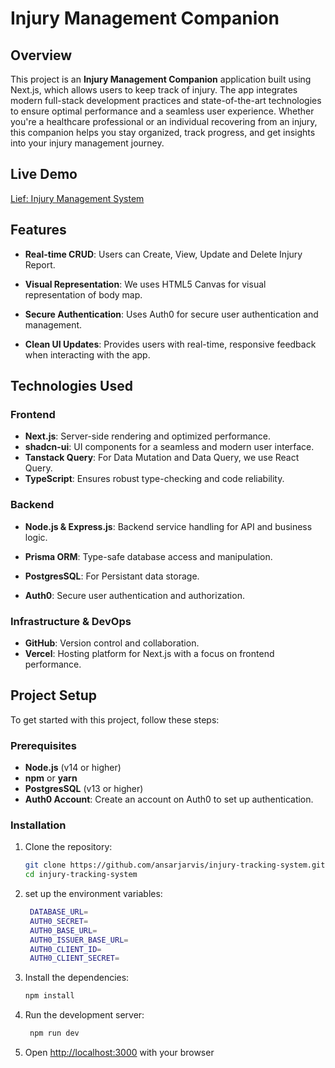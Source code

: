 # Injury Management Companion

## Overview

This project is an **Injury Management Companion** application built using Next.js, which allows users to keep track of injury. The app integrates modern full-stack development practices and state-of-the-art technologies to ensure optimal performance and a seamless user experience. Whether you're a healthcare professional or an individual recovering from an injury, this companion helps you stay organized, track progress, and get insights into your injury management journey.

## Live Demo

[Lief: Injury Management System](https://injury-tracking-system-roan.vercel.app/)

## Features

- **Real-time CRUD**: Users can Create, View, Update and Delete Injury Report.

- **Visual Representation**: We uses HTML5 Canvas for visual representation of body map.

- **Secure Authentication**: Uses Auth0 for secure user authentication and management.

- **Clean UI Updates**: Provides users with real-time, responsive feedback when interacting with the app.

## Technologies Used

### Frontend

- **Next.js**: Server-side rendering and optimized performance.
- **shadcn-ui**: UI components for a seamless and modern user interface.
- **Tanstack Query**: For Data Mutation and Data Query, we use React Query.
- **TypeScript**: Ensures robust type-checking and code reliability.

### Backend

- **Node.js & Express.js**: Backend service handling for API and business logic.
- **Prisma ORM**: Type-safe database access and manipulation.
- **PostgresSQL**: For Persistant data storage.

- **Auth0**: Secure user authentication and authorization.

### Infrastructure & DevOps

- **GitHub**: Version control and collaboration.
- **Vercel**: Hosting platform for Next.js with a focus on frontend performance.

## Project Setup

To get started with this project, follow these steps:

### Prerequisites

- **Node.js** (v14 or higher)
- **npm** or **yarn**
- **PostgresSQL** (v13 or higher)
- **Auth0 Account**: Create an account on Auth0 to set up authentication.

### Installation

1. Clone the repository:

   ```bash
   git clone https://github.com/ansarjarvis/injury-tracking-system.git
   cd injury-tracking-system
   ```

2. set up the environment variables:

   ```bash
    DATABASE_URL=
    AUTH0_SECRET=
    AUTH0_BASE_URL=
    AUTH0_ISSUER_BASE_URL=
    AUTH0_CLIENT_ID=
    AUTH0_CLIENT_SECRET=
   ```

3. Install the dependencies:

   ```bash
   npm install
   ```

4. Run the development server:

   ```bash
    npm run dev
   ```

5. Open [http://localhost:3000](http://localhost:3000) with your browser

